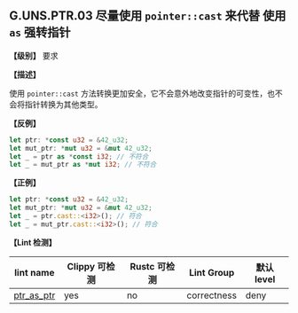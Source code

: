 ## G.UNS.PTR.03  尽量使用 `pointer::cast` 来代替 使用 `as` 强转指针

**【级别】** 要求

**【描述】**

使用 `pointer::cast` 方法转换更加安全，它不会意外地改变指针的可变性，也不会将指针转换为其他类型。

**【反例】**

```rust
let ptr: *const u32 = &42_u32;
let mut_ptr: *mut u32 = &mut 42_u32;
let _ = ptr as *const i32; // 不符合
let _ = mut_ptr as *mut i32; // 不符合
```

**【正例】**

```rust
let ptr: *const u32 = &42_u32;
let mut_ptr: *mut u32 = &mut 42_u32;
let _ = ptr.cast::<i32>(); // 符合
let _ = mut_ptr.cast::<i32>(); // 符合
```

**【Lint 检测】**

| lint name                                                                | Clippy 可检测 | Rustc 可检测 | Lint Group  | 默认 level |
| ------------------------------------------------------------------------ | ------------- | ------------ | ----------- | ---------- |
| [ptr_as_ptr](https://rust-lang.github.io/rust-clippy/master/#ptr_as_ptr) | yes           | no           | correctness | deny       |
